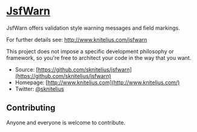 # [JsfWarn](http://www.knitelius.com/jsfwarn/)

JsfWarn offers validation style warning messages and field markings.



For further details see: http://www.knitelius.com/jsfwarn

This project does not impose a specific development philosophy or
framework, so you're free to architect your code in the way that you want.

* Source: [https://github.com/sknitelius/jsfwarn](https://github.com/sknitelius/jsfwarn)
* Homepage: [http://www.knitelius.com](http://www.knitelius.com/)
* Twitter: [@sknitelius](https://twitter.com/sknitelius)

## Contributing

Anyone and everyone is welcome to contribute.
